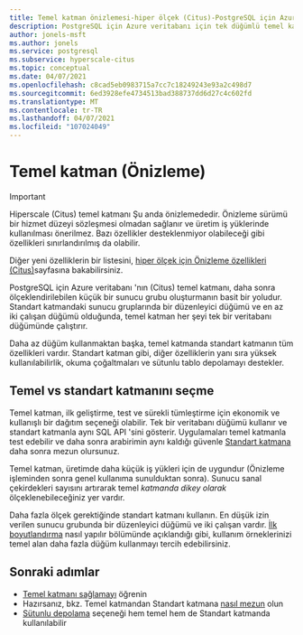 ```yaml
---
title: Temel katman önizlemesi-hiper ölçek (Citus)-PostgreSQL için Azure veritabanı
description: PostgreSQL için Azure veritabanı için tek düğümlü temel katman-hiper ölçek (Citus)
author: jonels-msft
ms.author: jonels
ms.service: postgresql
ms.subservice: hyperscale-citus
ms.topic: conceptual
ms.date: 04/07/2021
ms.openlocfilehash: c8cad5eb0983715a7cc7c18249243e93a2c498d7
ms.sourcegitcommit: 6ed3928efe4734513bad388737dd6d27c4c602fd
ms.translationtype: MT
ms.contentlocale: tr-TR
ms.lasthandoff: 04/07/2021
ms.locfileid: "107024049"
---
```

# <a name="basic-tier-preview"></a>Temel katman (Önizleme)

> [!IMPORTANT]
> Hiperscale (Citus) temel katmanı Şu anda önizlemededir.  Önizleme sürümü bir hizmet düzeyi sözleşmesi olmadan sağlanır ve üretim iş yüklerinde kullanılması önerilmez. Bazı özellikler desteklenmiyor olabileceği gibi özellikleri sınırlandırılmış da olabilir.
>
> Diğer yeni özelliklerin bir listesini, [hiper ölçek için Önizleme özellikleri (Citus)](hyperscale-preview-features.md)sayfasına bakabilirsiniz.

PostgreSQL için Azure veritabanı 'nın (Citus) temel katmanı, daha sonra ölçeklendirilebilen küçük bir sunucu grubu oluşturmanın basit bir yoludur. Standart katmandaki sunucu gruplarında bir düzenleyici düğümü ve en az iki çalışan düğümü olduğunda, temel katman her şeyi tek bir veritabanı düğümünde çalıştırır.

Daha az düğüm kullanmaktan başka, temel katmanda standart katmanın tüm özellikleri vardır. Standart katman gibi, diğer özelliklerin yanı sıra yüksek kullanılabilirlik, okuma çoğaltmaları ve sütunlu tablo depolamayı destekler.

## <a name="choosing-basic-vs-standard-tier"></a>Temel vs standart katmanını seçme

Temel katman, ilk geliştirme, test ve sürekli tümleştirme için ekonomik ve kullanışlı bir dağıtım seçeneği olabilir. Tek bir veritabanı düğümü kullanır ve standart katmanla aynı SQL API 'sini gösterir. Uygulamaları temel katmanla test edebilir ve daha sonra arabirimin aynı kaldığı güvenle [Standart katmana](howto-hyperscale-scale-grow.md#add-worker-nodes) daha sonra mezun olursunuz.

Temel katman, üretimde daha küçük iş yükleri için de uygundur (Önizleme işleminden sonra genel kullanıma sunulduktan sonra). Sunucu sanal çekirdekleri sayısını artırarak temel *katmanda dikey olarak* ölçeklenebileceğiniz yer vardır.

Daha fazla ölçek gerektiğinde standart katmanı kullanın. En düşük izin verilen sunucu grubunda bir düzenleyici düğümü ve iki çalışan vardır. [İlk boyutlandırma](howto-hyperscale-scale-initial.md) nasıl yapılır bölümünde açıklandığı gibi, kullanım örneklerinizi temel alan daha fazla düğüm kullanmayı tercih edebilirsiniz.

## <a name="next-steps"></a>Sonraki adımlar

* [Temel katmanı sağlamayı](quickstart-create-hyperscale-basic-tier.md) öğrenin
* Hazırsanız, bkz. Temel katmandan Standart katmana [nasıl mezun](howto-hyperscale-scale-grow.md#add-worker-nodes) olun
* [Sütunlu depolama](concepts-hyperscale-columnar.md) seçeneği hem temel hem de Standart katmanda kullanılabilir
